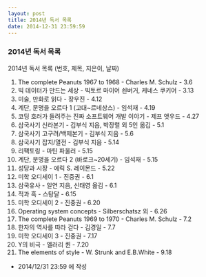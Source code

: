 ```yaml
---
layout: post
title: 2014년 독서 목록
date: 2014-12-31 23:59:59
---
```


### 2014년 독서 목록

2014년 독서 목록 (번호, 제목, 지은이, 날짜)

1. The complete Peanuts 1967 to 1968 - Charles M. Schulz - 3.6
2. 빅 데이터가 만드는 세상 - 빅토르 마이어 쇤버거, 케네스 쿠키어 - 3.13
3. 미술, 만화로 읽다 - 장우진 - 4.12
4. 계단, 문명을 오르다 1 (고대~르네상스) - 임석재 - 4.19
5. 코딩 호러가 들려주는 진짜 소프트웨어 개발 이야기 - 제프 앳우드 - 4.27
6. 삼국사기 신라본기 - 김부식 지음, 박장렬 외 5인 옮김 - 5.1
7. 삼국사기 고구려/백제본기 - 김부식 지음 - 5.6
8. 삼국사기 잡지/열전 - 김부식 지음 - 5.14
9. 리팩토링 - 마틴 파울러 - 5.15
10. 계단, 문명을 오르다 2 (바로크~20세기) - 임석재 - 5.15
11. 성당과 시장 - 에릭 S. 레이몬드 - 5.22
12. 미학 오디세이 1 - 진중권 - 6.1
13. 삼국유사 - 일연 지음, 신태영 옮김 - 6.1
14. 적과 흑 - 스탕달 - 6.15
15. 미학 오디세이 2 - 진중권 - 6.20
16. Operating system concepts - Silberschatsz 외 - 6.26
17. The complete Peanuts 1969 to 1970 - Charles M. Schulz - 7.2
18. 한자의 역사를 따라 걷다 - 김경일 - 7.7
19. 미학 오디세이 3 - 진중권 - 7.17
20. Y의 비극 - 엘러리 퀸 - 7.20
21. The elements of style - W. Strunk and E.B.White - 9.18





- 2014/12/31 23:59 에 작성